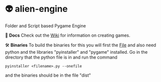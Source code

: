 # 👽 alien-engine
Folder and Script based Pygame Engine


📜 **Docs**
Check out the [Wiki](https://github.com/camelCasing/alien-engine/wiki) for information on creating games.

🛠️ **Binaries**
To build the binaries for this you will first the [File](https://github.com/camelCasing/alien-engine/blob/main/sauce/run.py) and also need python and the libraries "pyinstaller" and "pygame" installed. Go in the directory that the python file is in and run the command

`pyinstaller <filename>.py --onefile`

and the binaries should be in the file "dist"
